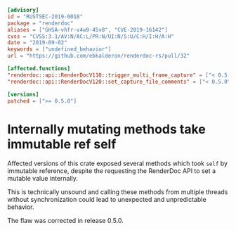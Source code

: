 ```toml
[advisory]
id = "RUSTSEC-2019-0018"
package = "renderdoc"
aliases = ["GHSA-vhfr-v4w9-45v8", "CVE-2019-16142"]
cvss = "CVSS:3.1/AV:N/AC:L/PR:N/UI:N/S:U/C:H/I:H/A:H"
date = "2019-09-02"
keywords = ["undefined_behavior"]
url = "https://github.com/ebkalderon/renderdoc-rs/pull/32"

[affected.functions]
"renderdoc::api::RenderDocV110::trigger_multi_frame_capture" = ["< 0.5.0"]
"renderdoc::api::RenderDocV120::set_capture_file_comments" = ["< 0.5.0"]

[versions]
patched = [">= 0.5.0"]
```

# Internally mutating methods take immutable ref self

Affected versions of this crate exposed several methods which took `self` by
immutable reference, despite the requesting the RenderDoc API to set a mutable
value internally.

This is technically unsound and calling these methods from multiple threads
without synchronization could lead to unexpected and unpredictable behavior.

The flaw was corrected in release 0.5.0.
